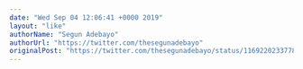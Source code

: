```yaml
---
date: "Wed Sep 04 12:06:41 +0000 2019"
layout: "like"
authorName: "Segun Adebayo"
authorUrl: "https://twitter.com/thesegunadebayo"
originalPost: "https://twitter.com/thesegunadebayo/status/1169220233778860033"
---
```

